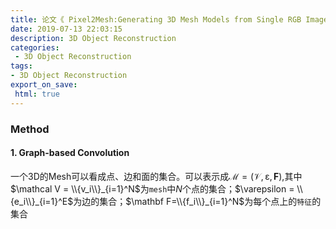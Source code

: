 ```yaml
---
title: 论文《 Pixel2Mesh:Generating 3D Mesh Models from Single RGB Images》
date: 2019-07-13 22:03:15
description: 3D Object Reconstruction
categories:
 - 3D Object Reconstruction
tags: 
- 3D Object Reconstruction
export_on_save:
 html: true
---
```



### Method
#### 1. Graph-based Convolution

一个3D的Mesh可以看成点、边和面的集合。可以表示成$\mathcal M =(\mathcal V,\mathcal \varepsilon,\mathbf F)$,其中$\mathcal V = \\{v_i\\}_{i=1}^N$为`mesh`中$N$个点的集合；$\varepsilon = \\{e_i\\}_{i=1}^E$为边的集合；$\mathbf F=\\{f_i\\}_{i=1}^N$为每个点上的`特征`的集合

